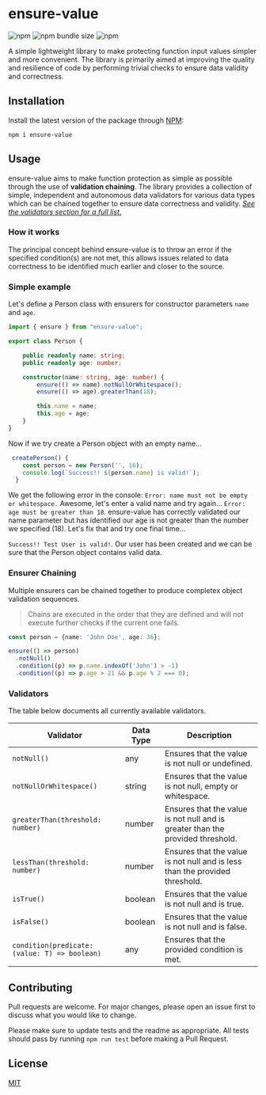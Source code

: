 # ensure-value
![npm](https://img.shields.io/npm/v/ensure-value)
![npm bundle size](https://img.shields.io/bundlephobia/minzip/ensure-value)
![npm](https://img.shields.io/npm/dt/ensure-value?label=total%20downloads)

A simple lightweight library to make protecting function input values simpler and more convenient. The library is primarily aimed at improving the quality and resilience of code by performing trivial checks to ensure data validity and correctness. 

## Installation

Install the latest version of the package through [NPM](https://www.npmjs.com/package/ensure-value):
```
npm i ensure-value
```

## Usage

ensure-value aims to make function protection as simple as possible through the use of **validation chaining**. The library provides a collection of simple, independent and autonomous data validators for various data types which can be chained together to ensure data correctness and validity. [_See the validators section for a full list_.](#validators)

### How it works

The principal concept behind ensure-value is to throw an error if the specified condition(s) are not met, this allows issues related to data correctness to be identified much earlier and closer to the source.


### Simple example

Let's define a Person class with ensurers for constructor parameters `name` and `age`.
```ts
import { ensure } from "ensure-value";

export class Person {

    public readonly name: string;
    public readonly age: number;

    constructor(name: string, age: number) {
        ensure(() => name).notNullOrWhitespace();
        ensure(() => age).greaterThan(18);

        this.name = name;
        this.age = age;
    }
}
```

Now if we try create a Person object with an empty name...

```ts
 createPerson() {
    const person = new Person('', 16);
    console.log(`Success!! ${person.name} is valid!`);
  }
```

We get the following error in the console: `Error: name must not be empty or whitespace.` Awesome, let's enter a valid name and try again... `Error: age must be greater than 18`. ensure-value has correctly validated our name parameter but has identified our age is not greater than the number we specified (18). Let's fix that and try one final time...

`Success!! Test User is valid!`. Our user has been created and we can be sure that the Person object contains valid data.

### Ensurer Chaining

Multiple ensurers can be chained together to produce completex object validation sequences. 

> Chains are executed in the order that they are defined and will not execute further checks if the current one fails.

```ts
const person = {name: 'John Doe', age: 36};

ensure(() => person)
  .notNull()
  .condition((p) => p.name.indexOf('John') > -1)
  .condition((p) => p.age > 21 && p.age % 2 === 0);

```


### Validators

The table below documents all currently available validators.

Validator | Data Type | Description
--------- | --------- | -----------
`notNull()` | any | Ensures that the value is not null or undefined.
`notNullOrWhitespace()` | string | Ensures that the value is not null, empty or whitespace.
`greaterThan(threshold: number)` | number | Ensures that the value is not null and is greater than the provided threshold.
`lessThan(threshold: number)` | number | Ensures that the value is not null and is less than the provided threshold.
`isTrue()` | boolean | Ensures that the value is not null and is true.
`isFalse()` | boolean | Ensures that the value is not null and is false.
`condition(predicate: (value: T) => boolean)` | any | Ensures that the provided condition is met.

## Contributing
Pull requests are welcome. For major changes, please open an issue first to discuss what you would like to change.

Please make sure to update tests and the readme as appropriate. All tests should pass by running `npm run test` before making a Pull Request.

## License
[MIT](https://choosealicense.com/licenses/mit/)
